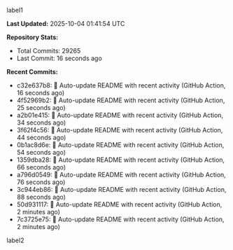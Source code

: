 
label1 
<!-- ACTIVITY_START -->
**Last Updated:** 2025-10-04 01:41:54 UTC

**Repository Stats:**
- Total Commits: 29265
- Last Commit: 16 seconds ago

**Recent Commits:**
- c32e637b8: 🤖 Auto-update README with recent activity (GitHub Action, 16 seconds ago)
- 4f52969b2: 🤖 Auto-update README with recent activity (GitHub Action, 25 seconds ago)
- a2b01e415: 🤖 Auto-update README with recent activity (GitHub Action, 34 seconds ago)
- 3f62f4c56: 🤖 Auto-update README with recent activity (GitHub Action, 44 seconds ago)
- 0b1ac8d6e: 🤖 Auto-update README with recent activity (GitHub Action, 54 seconds ago)
- 1359dba28: 🤖 Auto-update README with recent activity (GitHub Action, 66 seconds ago)
- a796d0549: 🤖 Auto-update README with recent activity (GitHub Action, 76 seconds ago)
- 3c944eb86: 🤖 Auto-update README with recent activity (GitHub Action, 88 seconds ago)
- 50d931117: 🤖 Auto-update README with recent activity (GitHub Action, 2 minutes ago)
- 7c3725e75: 🤖 Auto-update README with recent activity (GitHub Action, 2 minutes ago)
<!-- ACTIVITY_END -->

label2
